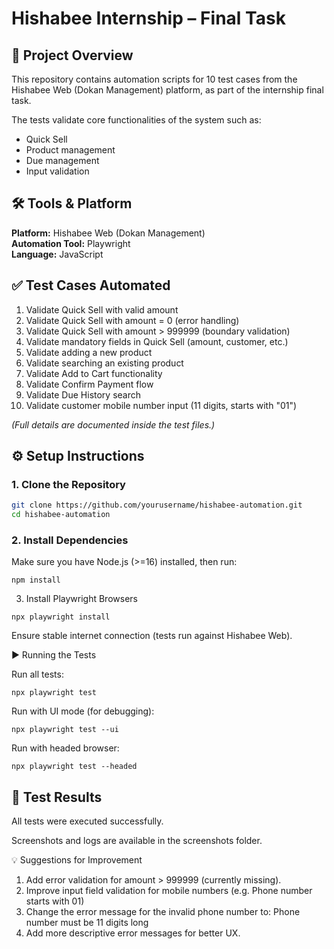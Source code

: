# Hishabee Internship – Final Task

## 📌 Project Overview

This repository contains automation scripts for 10 test cases from the Hishabee Web (Dokan Management) platform, as part of the internship final task.

The tests validate core functionalities of the system such as:
- Quick Sell
- Product management
- Due management
- Input validation

## 🛠️ Tools & Platform

**Platform:** Hishabee Web (Dokan Management)  
**Automation Tool:** Playwright  
**Language:** JavaScript  

## ✅ Test Cases Automated

1. Validate Quick Sell with valid amount
2. Validate Quick Sell with amount = 0 (error handling)
3. Validate Quick Sell with amount > 999999 (boundary validation)
4. Validate mandatory fields in Quick Sell (amount, customer, etc.)
5. Validate adding a new product
6. Validate searching an existing product
7. Validate Add to Cart functionality
8. Validate Confirm Payment flow
9. Validate Due History search
10. Validate customer mobile number input (11 digits, starts with "01")

*(Full details are documented inside the test files.)*

## ⚙️ Setup Instructions

### 1. Clone the Repository
```bash
git clone https://github.com/yourusername/hishabee-automation.git
cd hishabee-automation
```
### 2. Install Dependencies

Make sure you have Node.js (>=16) installed, then run:
```
npm install
```
3. Install Playwright Browsers
```
npx playwright install
```
Ensure stable internet connection (tests run against Hishabee Web).

▶️ Running the Tests

Run all tests:
```
npx playwright test
```
Run with UI mode (for debugging):
```
npx playwright test --ui
```
Run with headed browser:
```
npx playwright test --headed
```
## 📸 Test Results

All tests were executed successfully.

Screenshots and logs are available in the screenshots folder.

💡 Suggestions for Improvement

1. Add error validation for amount > 999999 (currently missing).
2. Improve input field validation for mobile numbers (e.g. Phone number starts with 01)
3. Change the error message for the invalid phone number to: Phone number must be 11 digits long
4. Add more descriptive error messages for better UX.

